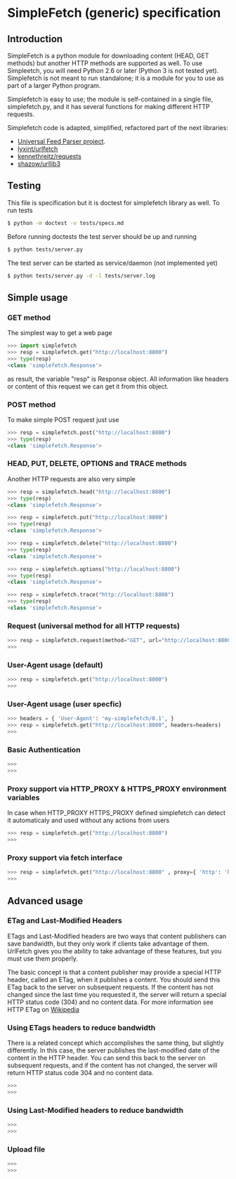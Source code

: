 # SimpleFetch (generic) specification

## Introduction

SimpleFetch is a python module for downloading content (HEAD, GET methods) but another HTTP methods are supported as well. To use Simpleetch, you will need Python 2.6 or later (Python 3 is not tested yet). Simplefetch is not meant to run standalone; it is a module for you to use as part of a larger Python program.

Simplefetch is easy to use; the module is self-contained in a single file, simplefetch.py, and it has several functions for making different HTTP requests. 

Simplefetch code is adapted, simplified, refactored part of the next libraries: 
 - [Universal Feed Parser project](http://packages.python.org/feedparser/). 
 - [lyxint/urlfetch](https://github.com/lyxint/urlfetch)
 - [kennethreitz/requests](https://github.com/kennethreitz/requests)
 - [shazow/urllib3](https://github.com/shazow/urllib3)

## Testing

This file is specification but it is doctest for simplefetch library as well. To run tests 
```sh
$ python -m doctest -v tests/specs.md
```

Before running doctests the test server should be up and running
```sh
$ python tests/server.py
```

The test server can be started as service/daemon (not implemented yet)
```sh
$ python tests/server.py -d -l tests/server.log
```

## Simple usage

### GET method

The simplest way to get a web page 

```python
>>> import simplefetch
>>> resp = simplefetch.get("http://localhost:8800")
>>> type(resp)
<class 'simplefetch.Response'>

```
as result, the variable "resp" is Response object. All information like headers or content of this request we can get it from this object.

### POST method

To make simple POST request just use

```python
>>> resp = simplefetch.post("http://localhost:8800")
>>> type(resp)
<class 'simplefetch.Response'>

```

### HEAD, PUT, DELETE, OPTIONS and TRACE methods

Another HTTP requests are also very simple

```python
>>> resp = simplefetch.head("http://localhost:8800")
>>> type(resp)
<class 'simplefetch.Response'>

>>> resp = simplefetch.put("http://localhost:8800")
>>> type(resp)
<class 'simplefetch.Response'>

>>> resp = simplefetch.delete("http://localhost:8800")
>>> type(resp)
<class 'simplefetch.Response'>

>>> resp = simplefetch.options("http://localhost:8800")
>>> type(resp)
<class 'simplefetch.Response'>

>>> resp = simplefetch.trace("http://localhost:8800")
>>> type(resp)
<class 'simplefetch.Response'>

```

### Request (universal method for all HTTP requests) 

```python
>>> resp = simplefetch.request(method="GET", url="http://localhost:8800")
>>>
```


### User-Agent usage (default)

```python
>>> resp = simplefetch.get("http://localhost:8800")
>>>
```

### User-Agent usage (user specfic)

```python
>>> headers = { 'User-Agent': 'my-simplefetch/0.1', }
>>> resp = simplefetch.get("http://localhost:8800", headers=headers)
>>>
```

### Basic Authentication
```python
>>>
>>>
```


### Proxy support via HTTP_PROXY & HTTPS_PROXY environment variables

In case when HTTP\_PROXY HTTPS\_PROXY defined simplefetch can detect it automaticaly and 
used without any actions from users

```python
>>> resp = simplefetch.get("http://localhost:8800")
>>>
```

### Proxy support via fetch interface

```python
>>> resp = simplefetch.get("http://localhost:8800" , proxy={ 'http': 'http://127.0.0.1:8000', 'https': 'https://127.0.0.1:8000', })
>>>
```

## Advanced usage

### ETag and Last-Modified Headers

ETags and Last-Modified headers are two ways that content publishers can save bandwidth, but they only work if clients take advantage of them. UrlFetch gives you the ability to take advantage of these features, but you must use them properly.

The basic concept is that a content publisher may provide a special HTTP header, called an ETag, when it publishes a content. You should send this ETag back to the server on subsequent requests. If the content has not changed since the last time you requested it, the server will return a special HTTP status code (304) and no content data. For more information see HTTP ETag on [Wikipedia](http://en.wikipedia.org/wiki/HTTP_ETag)

### Using ETags headers to reduce bandwidth

There is a related concept which accomplishes the same thing, but slightly differently. In this case, the server publishes the last-modified date of the content in the HTTP header. You can send this back to the server on subsequent requests, and if the content has not changed, the server will return HTTP status code 304 and no content data.

```python
>>>
>>>
```


### Using Last-Modified headers to reduce bandwidth

```python
>>>
>>>
```

### Upload file

```python
>>>
>>>
```

